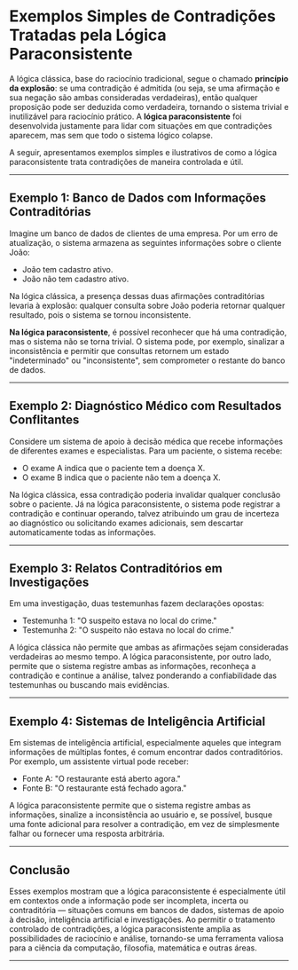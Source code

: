 
# Exemplos Simples de Contradições Tratadas pela Lógica Paraconsistente

A lógica clássica, base do raciocínio tradicional, segue o chamado **princípio da explosão**: se uma contradição é admitida (ou seja, se uma afirmação e sua negação são ambas consideradas verdadeiras), então qualquer proposição pode ser deduzida como verdadeira, tornando o sistema trivial e inutilizável para raciocínio prático. A **lógica paraconsistente** foi desenvolvida justamente para lidar com situações em que contradições aparecem, mas sem que todo o sistema lógico colapse.

A seguir, apresentamos exemplos simples e ilustrativos de como a lógica paraconsistente trata contradições de maneira controlada e útil.

---

## Exemplo 1: Banco de Dados com Informações Contraditórias

Imagine um banco de dados de clientes de uma empresa. Por um erro de atualização, o sistema armazena as seguintes informações sobre o cliente João:

- João tem cadastro ativo.
- João não tem cadastro ativo.

Na lógica clássica, a presença dessas duas afirmações contraditórias levaria à explosão: qualquer consulta sobre João poderia retornar qualquer resultado, pois o sistema se tornou inconsistente.

**Na lógica paraconsistente**, é possível reconhecer que há uma contradição, mas o sistema não se torna trivial. O sistema pode, por exemplo, sinalizar a inconsistência e permitir que consultas retornem um estado "indeterminado" ou "inconsistente", sem comprometer o restante do banco de dados.

---

## Exemplo 2: Diagnóstico Médico com Resultados Conflitantes

Considere um sistema de apoio à decisão médica que recebe informações de diferentes exames e especialistas. Para um paciente, o sistema recebe:

- O exame A indica que o paciente tem a doença X.
- O exame B indica que o paciente não tem a doença X.

Na lógica clássica, essa contradição poderia invalidar qualquer conclusão sobre o paciente. Já na lógica paraconsistente, o sistema pode registrar a contradição e continuar operando, talvez atribuindo um grau de incerteza ao diagnóstico ou solicitando exames adicionais, sem descartar automaticamente todas as informações.

---

## Exemplo 3: Relatos Contraditórios em Investigações

Em uma investigação, duas testemunhas fazem declarações opostas:

- Testemunha 1: "O suspeito estava no local do crime."
- Testemunha 2: "O suspeito não estava no local do crime."

A lógica clássica não permite que ambas as afirmações sejam consideradas verdadeiras ao mesmo tempo. A lógica paraconsistente, por outro lado, permite que o sistema registre ambas as informações, reconheça a contradição e continue a análise, talvez ponderando a confiabilidade das testemunhas ou buscando mais evidências.

---

## Exemplo 4: Sistemas de Inteligência Artificial

Em sistemas de inteligência artificial, especialmente aqueles que integram informações de múltiplas fontes, é comum encontrar dados contraditórios. Por exemplo, um assistente virtual pode receber:

- Fonte A: "O restaurante está aberto agora."
- Fonte B: "O restaurante está fechado agora."

A lógica paraconsistente permite que o sistema registre ambas as informações, sinalize a inconsistência ao usuário e, se possível, busque uma fonte adicional para resolver a contradição, em vez de simplesmente falhar ou fornecer uma resposta arbitrária.

---

## Conclusão

Esses exemplos mostram que a lógica paraconsistente é especialmente útil em contextos onde a informação pode ser incompleta, incerta ou contraditória — situações comuns em bancos de dados, sistemas de apoio à decisão, inteligência artificial e investigações. Ao permitir o tratamento controlado de contradições, a lógica paraconsistente amplia as possibilidades de raciocínio e análise, tornando-se uma ferramenta valiosa para a ciência da computação, filosofia, matemática e outras áreas.

---
```
